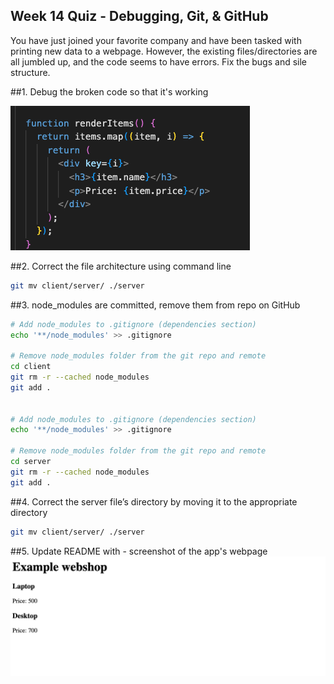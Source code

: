 ## Week 14 Quiz - Debugging, Git, & GitHub

You have just joined your favorite company and have been tasked with printing new data to a webpage. However, the existing files/directories are all jumbled up, and the code seems to have errors. Fix the bugs and sile structure. 

##1. Debug the broken code so that it's working

![App Screenshot](<Screen Shot 2023-10-16 at 9.17.32 AM.png>)

##2. Correct the file architecture using command line
```bash
git mv client/server/ ./server
```
##3. node_modules are committed, remove them from repo on GitHub
```bash
# Add node_modules to .gitignore (dependencies section)
echo '**/node_modules' >> .gitignore

# Remove node_modules folder from the git repo and remote
cd client
git rm -r --cached node_modules
git add .


# Add node_modules to .gitignore (dependencies section)
echo '**/node_modules' >> .gitignore

# Remove node_modules folder from the git repo and remote
cd server
git rm -r --cached node_modules
git add .
```

##4. Correct the server file’s directory by moving it to the appropriate directory
```bash
git mv client/server/ ./server
```
##5. Update README with
    - screenshot of the app's webpage
    ![App Screenshot](<Screen Shot 2023-10-16 at 9.14.21 AM.png>)
   
